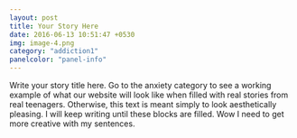 ```yaml
---
layout: post
title: Your Story Here
date: 2016-06-13 10:51:47 +0530
img: image-4.png
category: "addiction1"
panelcolor: "panel-info"
---
```

Write your story title here. Go to the anxiety category to see a working example of what our website will look like when filled with real stories from real teenagers. Otherwise, this text is meant simply to look aesthetically pleasing. I will keep writing until these blocks are filled. Wow I need to get more creative with my sentences.